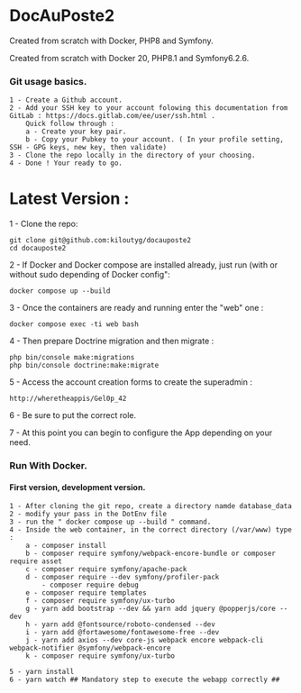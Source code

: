 # DocAuPoste2
Created from scratch with Docker, PHP8 and Symfony.

Created from scratch with Docker 20, PHP8.1 and Symfony6.2.6.

### Git usage basics.

    1 - Create a Github account.
    2 - Add your SSH key to your account folowing this documentation from GitLab : https://docs.gitlab.com/ee/user/ssh.html .
        Quick follow through : 
        a - Create your key pair.
        b - Copy your Pubkey to your account. ( In your profile setting, SSH - GPG keys, new key, then validate)
    3 - Clone the repo locally in the directory of your choosing. 
    4 - Done ! Your ready to go. 

    
# Latest Version : 

1 - Clone the repo:

    git clone git@github.com:kiloutyg/docauposte2
    cd docauposte2

2 - If Docker and Docker compose are installed already, just run (with or without sudo depending of Docker config":
    
    docker compose up --build
    
3 - Once the containers are ready and running enter the "web" one : 
    
    docker compose exec -ti web bash
    
4 - Then prepare Doctrine migration and then migrate : 

    php bin/console make:migrations
    php bin/console doctrine:make:migrate
    
5 - Access the account creation forms to create the superadmin : 

    http://wheretheappis/Gel0p_42
    
6 - Be sure to put the correct role.

7 - At this point you can begin to configure the App depending on your need. 


### Run With Docker.


#### First version, development version. 

    1 - After cloning the git repo, create a directory namde database_data
    2 - modify your pass in the DotEnv file
    3 - run the " docker compose up --build " command. 
    4 - Inside the web container, in the correct directory (/var/www) type : 
        a - composer install
        b - composer require symfony/webpack-encore-bundle or composer require asset
        c - composer require symfony/apache-pack
        d - composer require --dev symfony/profiler-pack
            - composer require debug
        e - composer require templates
        f - composer require symfony/ux-turbo
        g - yarn add bootstrap --dev && yarn add jquery @popperjs/core --dev
        h - yarn add @fontsource/roboto-condensed --dev  
        i - yarn add @fortawesome/fontawesome-free --dev 
        j - yarn add axios --dev core-js webpack encore webpack-cli webpack-notifier @symfony/webpack-encore
        k - composer require symfony/ux-turbo

    5 - yarn install
    6 - yarn watch ## Mandatory step to execute the webapp correctly ##
   
